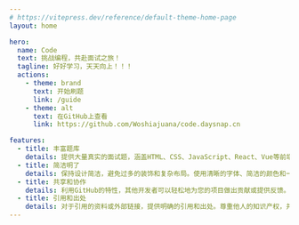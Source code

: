 ```yaml
---
# https://vitepress.dev/reference/default-theme-home-page
layout: home

hero:
  name: Code
  text: 挑战编程，共赴面试之旅！
  tagline: 好好学习，天天向上！！！
  actions:
    - theme: brand
      text: 开始刷题
      link: /guide
    - theme: alt
      text: 在GitHub上查看
      link: https://github.com/Woshiajuana/code.daysnap.cn

features:
  - title: 丰富题库
    details: 提供大量真实的面试题，涵盖HTML、CSS、JavaScript、React、Vue等前端核心技术。
  - title: 简洁明了
    details: 保持设计简洁，避免过多的装饰和复杂布局。使用清晰的字体、简洁的颜色和一致的排版风格，方便用户查找和筛选题目。
  - title: 共享和协作
    details: 利用GitHub的特性，其他开发者可以轻松地为您的项目做出贡献或提供反馈。鼓励社区参与和协作，共同完善面试题库。
  - title: 引用和出处
    details: 对于引用的资料或外部链接，提供明确的引用和出处。尊重他人的知识产权，并确保内容来源的准确性。
---
```



